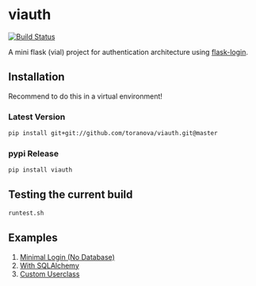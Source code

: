 # viauth
[![Build Status](https://travis-ci.org/ToraNova/viauth.svg?branch=master)](https://travis-ci.org/ToraNova/viauth)

A mini flask (vial) project for authentication architecture using [flask-login](https://flask-login.readthedocs.io/en/latest/).

## Installation
Recommend to do this in a virtual environment!

### Latest Version
```bash
pip install git+git://github.com/toranova/viauth.git@master
```
### pypi Release
```bash
pip install viauth
```

## Testing the current build
```bash
runtest.sh
```

## Examples
1. [Minimal Login (No Database)](examples/basic/__init__.py)
2. [With SQLAlchemy](examples/persistdb/__init__.py)
3. [Custom Userclass](examples/cuclass/__init__.py)
